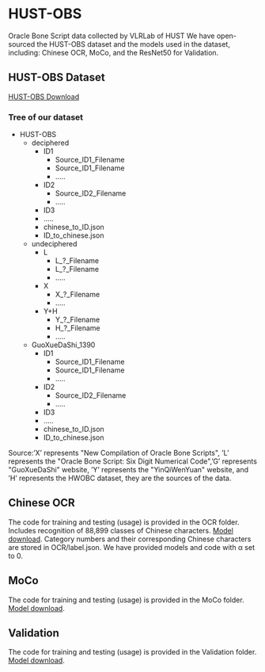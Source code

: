# HUST-OBS
Oracle Bone Script data collected by VLRLab of HUST
We have open-sourced the HUST-OBS dataset and the models used in the dataset, including: Chinese OCR, MoCo, and the ResNet50 for Validation.
## HUST-OBS Dataset
[HUST-OBS Download](https://figshare.com/s/0cd69987ad19ec0dfabf)
### Tree of our dataset
- HUST-OBS
  - deciphered
    - ID1
      - Source_ID1_Filename
      - Source_ID1_Filename
      - .....
    - ID2
      - Source_ID2_Filename
      - .....
    - ID3
    - ..... 
    - chinese_to_ID.json
    - ID_to_chinese.json
  - undeciphered
    - L
      - L_?_Filename
      - L_?_Filename
      - .....
    - X
      - X_?_Filename
      - .....
    - Y+H
      - Y_?_Filename
      - H_?_Filename
      - .....
  - GuoXueDaShi_1390
    - ID1
      - Source_ID1_Filename
      - Source_ID1_Filename
      - .....
    - ID2
      - Source_ID2_Filename
      - .....
    - ID3
    - ..... 
    - chinese_to_ID.json
    - ID_to_chinese.json

Source:’X’ represents "New Compilation of Oracle Bone Scripts", ’L’ represents the "Oracle Bone Script: Six Digit Numerical Code",’G’ represents "GuoXueDaShi" website, ’Y’ represents the "YinQiWenYuan" website, and ’H’ represents the HWOBC dataset, they are the sources of the data.
## Chinese OCR
The code for training and testing (usage) is provided in the OCR folder. Includes recognition of 88,899 classes of Chinese characters. [Model download](https://figshare.com/s/7ec755b4ba77c6994ed2). Category numbers and their corresponding Chinese characters are stored in OCR/label.json. We have provided models and code with α set to 0.
## MoCo
The code for training and testing (usage) is provided in the MoCo folder. [Model download](https://figshare.com/s/30c206b1d1f1870ae76f).
## Validation
The code for training and testing (usage) is provided in the Validation folder. [Model download](https://figshare.com/s/f16a16892cb0ee7a710b).